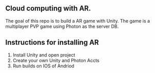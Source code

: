 ## Cloud computing with AR.
The goal of this repo is to build a AR game with Unity.
The game is a multiplayer PVP game using Photon as the server DB.

## Instructions for installing AR 

1. Install Unity and open project
2. Create your own Unity and Photon Accts
3. Run builds on IOS of Andriod
